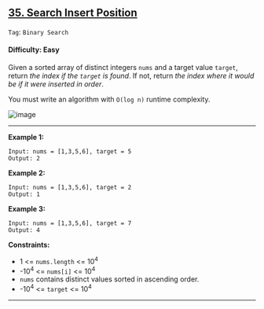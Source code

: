 ## [35. Search Insert Position](https://leetcode.com/problems/search-insert-position)

```Tag```: ```Binary Search```

#### Difficulty: Easy

Given a sorted array of distinct integers ```nums``` and a target value ```target```, return _the index if the ```target``` is found_. If not, return _the index where it would be if it were inserted in order_.

You must write an algorithm with ```O(log n)``` runtime complexity.

![image](https://user-images.githubusercontent.com/35042430/232183163-0b080f8f-e63d-4678-9614-76d3060d7551.png)

---

__Example 1:__
```
Input: nums = [1,3,5,6], target = 5
Output: 2
```

__Example 2:__
```
Input: nums = [1,3,5,6], target = 2
Output: 1
```

__Example 3:__
```
Input: nums = [1,3,5,6], target = 7
Output: 4
```

__Constraints:__

- 1 <= ```nums.length``` <= 10<sup>4</sup>
- -10<sup>4</sup> <= ```nums[i]``` <= 10<sup>4</sup>
- ```nums``` contains distinct values sorted in ascending order.
- -10<sup>4</sup> <= ```target``` <= 10<sup>4</sup>

---
